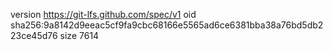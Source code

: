 version https://git-lfs.github.com/spec/v1
oid sha256:9a8142d9eeac5cf9fa9cbc68166e5565ad6ce6381bba38a76bd5db223ce45d76
size 7614
